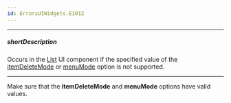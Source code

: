 ```yaml
---
id: ErrorsUIWidgets.E1012
---
```

---
##### shortDescription
Occurs in the [List](/api-reference/10%20UI%20Widgets/dxList '/Documentation/ApiReference/UI_Components/dxList/') UI component if the specified value of the [itemDeleteMode](/api-reference/10%20UI%20Widgets/dxList/1%20Configuration/itemDeleteMode.md '/Documentation/ApiReference/UI_Components/dxList/Configuration/#itemDeleteMode') or [menuMode](/api-reference/10%20UI%20Widgets/dxList/1%20Configuration/menuMode.md '/Documentation/ApiReference/UI_Components/dxList/Configuration/#menuMode') option is not supported.

---
Make sure that the **itemDeleteMode** and **menuMode** options have valid values.